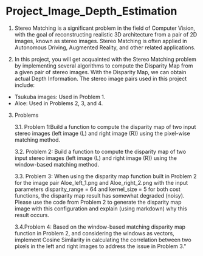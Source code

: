 # Project_Image_Depth_Estimation
1. Stereo Matching is a significant problem in the field of Computer Vision, with the goal of reconstructing realistic 3D architecture from a pair of 2D images, known as stereo images. Stereo Matching is often applied in Autonomous Driving, Augmented Reality, and other related applications.

2. In this project, you will get acquainted with the Stereo Matching problem by implementing several algorithms to compute the Disparity Map from a given pair of stereo images. With the Disparity Map, we can obtain actual Depth Information. The stereo image pairs used in this project include:
   
- Tsukuba images: Used in Problem 1.
- Aloe: Used in Problems 2, 3, and 4.

3. Problems

   3.1. Problem 1:Build a function to compute the disparity map of two input stereo images (left image (L) and right image (R)) using the pixel-wise matching method.

   3.2. Problem 2: Build a function to compute the disparity map of two input stereo images (left image (L) and right image (R)) using the window-based matching method.

   3.3. Problem 3: When using the disparity map function built in Problem 2 for the image pair Aloe_left_1.png and Aloe_right_2.png with the input parameters disparity_range = 64 and kernel_size = 5 for both cost functions, the disparity map result has somewhat degraded (noisy). Please use the code from Problem 2 to generate the disparity map image with this configuration and explain (using markdown) why this result occurs.

   3.4.Problem 4: Based on the window-based matching disparity map function in Problem 2, and considering the windows as vectors, implement Cosine Similarity in calculating the correlation between two pixels in the left and right images to address the issue in Problem 3."
